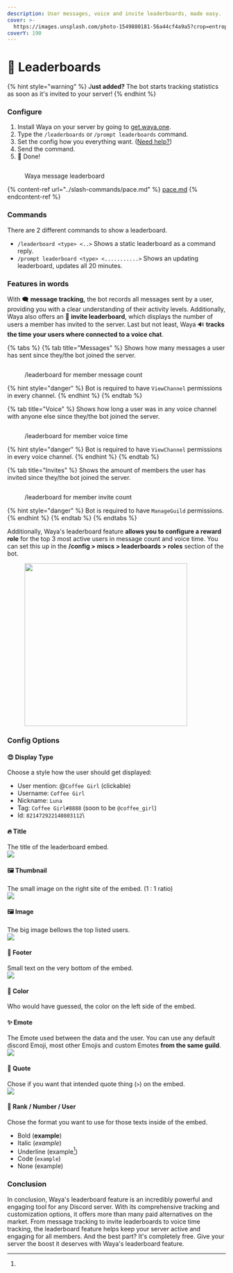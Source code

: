 ```yaml
---
description: User messages, voice and invite leaderboards, made easy.
cover: >-
  https://images.unsplash.com/photo-1549880181-56a44cf4a9a5?crop=entropy&cs=srgb&fm=jpg&ixid=MnwxOTcwMjR8MHwxfHNlYXJjaHw4fHxtb3VudGFpbnxlbnwwfHx8fDE2Nzk5OTQ2MTA&ixlib=rb-4.0.3&q=85
coverY: 190
---
```


# 👀 Leaderboards

{% hint style="warning" %}
J**ust added?** The bot starts tracking statistics as soon as it's invited to your server!
{% endhint %}

### Configure

1. Install Waya on your server by going to [get.waya.one](https://get.waya.one).
2. Type the `/leaderboards` or `/prompt leaderboards` command.
3. Set the config how you everything want. ([Need help?](https://lunish.nl/support))
4. Send the command.
5. 🎉 Done!&#x20;

<figure><img src="../.gitbook/assets/image (14).png" alt=""><figcaption><p>Waya message leaderboard</p></figcaption></figure>

{% content-ref url="../slash-commands/pace.md" %}
[pace.md](../slash-commands/pace.md)
{% endcontent-ref %}

### Commands

There are 2 different commands to show a leaderboard.

* `/leaderboard <type> <..>` Shows a static leaderboard as a command reply.
* `/prompt leaderboard <type> <...........>` Shows an updating leaderboard, updates all 20 minutes.

### Features in words

With 🗨️ **message tracking,** the bot records all messages sent by a user, providing you with a clear understanding of their activity levels. Additionally, Waya also offers an 🔗 **invite leaderboard**, which displays the number of users a member has invited to the server. Last but not least, Waya 🔊 **tracks the time your users where connected to a voice chat**.

{% tabs %}
{% tab title="Messages" %}
Shows how many messages a user has sent since they/the bot joined the server.

<figure><img src="../.gitbook/assets/image (4).png" alt=""><figcaption><p>/leaderboard for member message count</p></figcaption></figure>

{% hint style="danger" %}
Bot is required to have `ViewChannel` permissions in every channel.
{% endhint %}
{% endtab %}

{% tab title="Voice" %}
Shows how long a user was in any voice channel with anyone else since they/the bot joined the server.

<figure><img src="../.gitbook/assets/image (19).png" alt=""><figcaption><p>/leaderboard for member voice time</p></figcaption></figure>

{% hint style="danger" %}
Bot is required to have `ViewChannel` permissions in every voice channel.
{% endhint %}
{% endtab %}

{% tab title="Invites" %}
Shows the amount of members the user has invited since they/the bot joined the server.

<figure><img src="../.gitbook/assets/image (17).png" alt=""><figcaption><p>/leaderboard for member invite count</p></figcaption></figure>

{% hint style="danger" %}
Bot is required to have `ManageGuild` permissions.
{% endhint %}
{% endtab %}
{% endtabs %}

Additionally, Waya's leaderboard feature **allows you to configure a reward role** for the top 3 most active users in message count and voice time. You can set this up in the **/config > miscs > leaderboards > roles** section of the bot.

<div align="left">

<figure><img src="../.gitbook/assets/image (12) (1) (1).png" alt="" width="375"><figcaption></figcaption></figure>

</div>



### Config Options

#### 😍 Display Type

Choose a style how the user should get displayed:

* User mention: @`Coffee Girl` (clickable)
* Username: `Coffee Girl`
* Nickname: `Luna`
* Tag: `Coffee Girl#8888` (soon to be `@coffee_girl`)
* Id: `821472922140803112`\


#### 🔥 Title

The title of the leaderboard embed.\
![](<../.gitbook/assets/image (10).png>)

#### 🖼️ Thumbnail

The small image on the right site of the embed. (1 : 1 ratio)\
![](<../.gitbook/assets/image (22).png>)

#### 🖼️ Image

The big image bellows the top listed users.\
![](<../.gitbook/assets/image (8).png>)

#### 🤏 Footer

Small text on the very bottom of the embed.\
![](<../.gitbook/assets/image (3).png>)

#### 🎨 Color

Who would have guessed, the color on the left side of the embed.\
<img src="../.gitbook/assets/image (13).png" alt="" data-size="original">

#### ✨ Emote

The Emote used between the data and the user. You can use any default discord Emoji, most other Emojis and custom Emotes **from the same guild**.\
![](<../.gitbook/assets/image (21).png>)

#### 💬 Quote

Chose if you want that intended quote thing (`>`) on the embed.\
![](<../.gitbook/assets/image (15).png>)

#### 🔢 Rank / Number / User

Chose the format you want to use for those texts inside of the embed.

* Bold (**example**)
* Italic (_example_)
* Underline (example[^1])
* Code (`example`)
* None (example)

### Conclusion

In conclusion, Waya's leaderboard feature is an incredibly powerful and engaging tool for any Discord server. With its comprehensive tracking and customization options, it offers more than many paid alternatives on the market. From message tracking to invite leaderboards to voice time tracking, the leaderboard feature helps keep your server active and engaging for all members. And the best part? It's completely free. Give your server the boost it deserves with Waya's leaderboard feature.

[^1]: 
